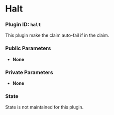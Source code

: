 # Halt

### Plugin ID: `halt`

This plugin make the claim auto-fail if in the claim.

### Public Parameters

* **None**

### Private Parameters

* **None**

### State

State is not maintained for this plugin.
